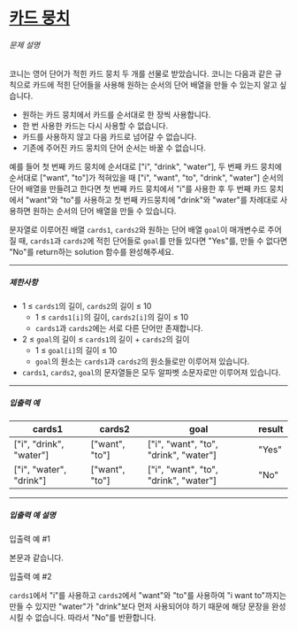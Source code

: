 # [카드 뭉치](https://school.programmers.co.kr/learn/courses/30/lessons/159994)


###### 문제 설명


코니는 영어 단어가 적힌 카드 뭉치 두 개를 선물로 받았습니다. 코니는 다음과 같은 규칙으로 카드에 적힌 단어들을 사용해 원하는 순서의 단어 배열을 만들 수 있는지 알고 싶습니다.


* 원하는 카드 뭉치에서 카드를 순서대로 한 장씩 사용합니다.
* 한 번 사용한 카드는 다시 사용할 수 없습니다.
* 카드를 사용하지 않고 다음 카드로 넘어갈 수 없습니다.
* 기존에 주어진 카드 뭉치의 단어 순서는 바꿀 수 없습니다.


예를 들어 첫 번째 카드 뭉치에 순서대로 \["i", "drink", "water"], 두 번째 카드 뭉치에 순서대로 \["want", "to"]가 적혀있을 때 \["i", "want", "to", "drink", "water"] 순서의 단어 배열을 만들려고 한다면 첫 번째 카드 뭉치에서 "i"를 사용한 후 두 번째 카드 뭉치에서 "want"와 "to"를 사용하고 첫 번째 카드뭉치에 "drink"와 "water"를 차례대로 사용하면 원하는 순서의 단어 배열을 만들 수 있습니다.


문자열로 이루어진 배열 `cards1`, `cards2`와 원하는 단어 배열 `goal`이 매개변수로 주어질 때, `cards1`과 `cards2`에 적힌 단어들로 `goal`를 만들 있다면 "Yes"를, 만들 수 없다면 "No"를 return하는 solution 함수를 완성해주세요.




---


##### 제한사항


* 1 ≤ `cards1`의 길이, `cards2`의 길이 ≤ 10
	+ 1 ≤ `cards1[i]`의 길이, `cards2[i]`의 길이 ≤ 10
	+ `cards1`과 `cards2`에는 서로 다른 단어만 존재합니다.
* 2 ≤ `goal`의 길이 ≤ `cards1`의 길이 \+ `cards2`의 길이
	+ 1 ≤ `goal[i]`의 길이 ≤ 10
	+ `goal`의 원소는 `cards1`과 `cards2`의 원소들로만 이루어져 있습니다.
* `cards1`, `cards2`, `goal`의 문자열들은 모두 알파벳 소문자로만 이루어져 있습니다.




---


##### 입출력 예




| cards1 | cards2 | goal | result |
| --- | --- | --- | --- |
| \["i", "drink", "water"] | \["want", "to"] | \["i", "want", "to", "drink", "water"] | "Yes" |
| \["i", "water", "drink"] | \["want", "to"] | \["i", "want", "to", "drink", "water"] | "No" |




---


##### 입출력 예 설명


입출력 예 \#1


본문과 같습니다.


입출력 예 \#2


`cards1`에서 "i"를 사용하고 `cards2`에서 "want"와 "to"를 사용하여 "i want to"까지는 만들 수 있지만 "water"가 "drink"보다 먼저 사용되어야 하기 때문에 해당 문장을 완성시킬 수 없습니다. 따라서 "No"를 반환합니다.



